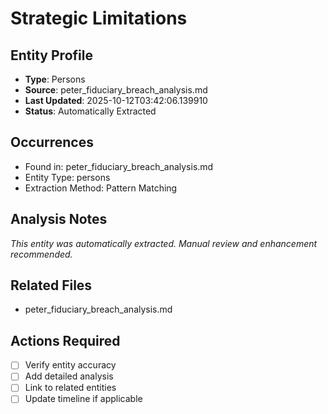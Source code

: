 # Strategic Limitations

## Entity Profile
- **Type**: Persons
- **Source**: peter_fiduciary_breach_analysis.md
- **Last Updated**: 2025-10-12T03:42:06.139910
- **Status**: Automatically Extracted

## Occurrences
- Found in: peter_fiduciary_breach_analysis.md
- Entity Type: persons
- Extraction Method: Pattern Matching

## Analysis Notes
*This entity was automatically extracted. Manual review and enhancement recommended.*

## Related Files
- peter_fiduciary_breach_analysis.md

## Actions Required
- [ ] Verify entity accuracy
- [ ] Add detailed analysis
- [ ] Link to related entities
- [ ] Update timeline if applicable

